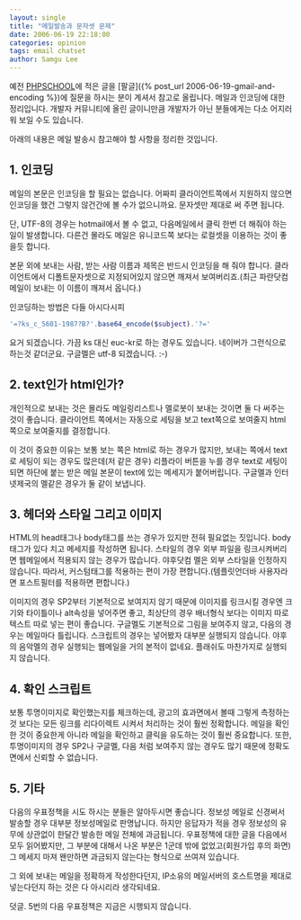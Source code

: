 ```yaml
---
layout: single
title: "메일발송과 문자셋 문제"
date: 2006-06-19 22:18:00
categories: opinion
tags: email chatset
author: Samgu Lee
---
```


예전 [PHPSCHOOL](http://www.phpschool.com/gnuboard4/bbs/board.php?bo_table=tipntech&wr_id=36689)에 적은 글을 [팔글]({% post_url 2006-06-19-gmail-and-encoding %})에 질문을 하시는 분이 계셔서 참고로 올립니다. 메일과 인코딩에 대한 정리입니다. 개발자 커뮤니티에 올린 글이니만큼 개발자가 아닌 분들에게는 다소 어지러워 보일 수도 있습니다.

아래의 내용은 메일 발송시 참고해야 할 사항을 정리한 것입니다.

## 1. 인코딩

메일의 본문은 인코딩을 할 필요는 없습니다. 어짜피 클라이언트쪽에서 지원하지 않으면 인코딩을 했건 그렇지 않건간에 볼 수가 없으니까요. 문자셋만 제대로 써 주면 됩니다.

단, UTF-8의 경우는 hotmail에서 볼 수 없고, 다음메일에서 클릭 한번 더 해줘야 하는 일이 발생합니다. 다른건 몰라도 메일은 유니코드쪽 보다는 로컬셋을 이용하는 것이 좋을듯 합니다.

본문 외에 보내는 사람, 받는 사람 이름과 제목은 반드시 인코딩을 해 줘야 합니다. 클라이언트에서 디폴트문자셋으로 지정되어있지 않으면 깨져서 보여버리죠.(최근 파란닷컴 메일이 보내는 이 이름이 깨져서 옵니다.)

인코딩하는 방법은 다들 아시다시피

```php
'=?ks_c_5601-1987?B?'.base64_encode($subject).'?='
```

요거 되겠습니다. 가끔 ks 대신 euc-kr로 하는 경우도 있습니다. 네이버가 그런식으로 하는것 같더군요. 구글멜은 utf-8 되겠습니다. :-)

## 2. text인가 html인가?

개인적으로 보내는 것은 몰라도 메일링리스트나 멜로봇이 보내는 것이면 둘 다 써주는 것이 좋습니다. 클라이언트 쪽에서는 자동으로 세팅을 보고 text쪽으로 보여줄지 html쪽으로 보여줄지를 결정합니다.

이 것이 중요한 이유는 보통 보는 쪽은 html로 하는 경우가 많지만, 보내는 쪽에서 text로 세팅이 되는 경우도 많은데(저 같은 경우) 리플라이 버튼을 누를 경우 text로 세팅이 되면 하단에 붙는 받은 메일 본문이 text에 있는 메세지가 붙어버립니다.
구글멜과 인터넷제국의 멜같은 경우가 둘 같이 보냅니다.

## 3. 헤더와 스타일 그리고 이미지

HTML의 head태그나 body태그를 쓰는 경우가 있지만 전혀 필요없는 짓입니다. body 태그가 있다 치고 메세지를 작성하면 됩니다.
스타일의 경우 외부 파일을 링크시켜버리면 웹메일에서 적용되지 않는 경우가 많습니다. 야후닷컴 멜은 외부 스타일을 인정하지 않습니다. 따라서, 커스텀태그를 적용하는 편이 가장 편합니다.(템플릿언더바 사용자라면 포스트필터를 적용하면 편합니다.)

이미지의 경우 SP2부터 기본적으로 보여지지 않기 때문에 이미지를 링크시킬 경우엔 크기와 타이틀이나 alt속성을 넣어주면 좋고, 최상단의 경우 배너형식 보다는 이미지 따로 텍스트 따로 넣는 편이 좋습니다. 구글멜도 기본적으로 그림을 보여주지 않고, 다음의 경우는 메일마다 틀립니다.
스크립트의 경우는 넣어봤자 대부분 실행되지 않습니다. 야후의 음악멜의 경우 실행되는 웹메일을 거의 본적이 없네요. 플래쉬도 마찬가지로 실행되지 않습니다.

## 4. 확인 스크립트

보통 투명이미지로 확인했는지를 체크하는데, 광고의 효과면에서 볼때 그렇게 측정하는 것 보다는 모든 링크를 리다이렉트 시켜서 처리하는 것이 훨씬 정확합니다. 메일을 확인한 것이 중요한게 아니라 메일을 확인하고 클릭을 유도하는 것이 훨씬 중요합니다. 또한, 투명이미지의 경우 SP2나 구글멜, 다음 처럼 보여주지 않는 경우도 많기 때문에 정확도 면에서 신뢰할 수 없습니다.

## 5. 기타

다음의 우표정책을 시도 하시는 분들은 알아두시면 좋습니다. 정보성 메일로 신경써서 발송할 경우 대부분 정보성메일로 판명납니다. 하지만 응답자가 적을 경우 정보성의 유무에 상관없이 한달간 발송한 메일 전체에 과금됩니다. 우표정책에 대한 글을 다음에서 모두 읽어봤지만, 그 부분에 대해서 나온 부분은 1군데 밖에 없었고(회원가입 후의 화면) 그 메세지 마져 왠만하면 과금되지 않는다는 형식으로 쓰여져 있습니다.

그 외에 보내는 메일을 정확하게 작성한다던지, IP소유의 메일서버의 호스트명을 제대로 넣는다던지 하는 것은 다 아시리라 생각되네요.

덧글. 5번의 다음 우표정책은 지금은 시행되지 않습니다.
